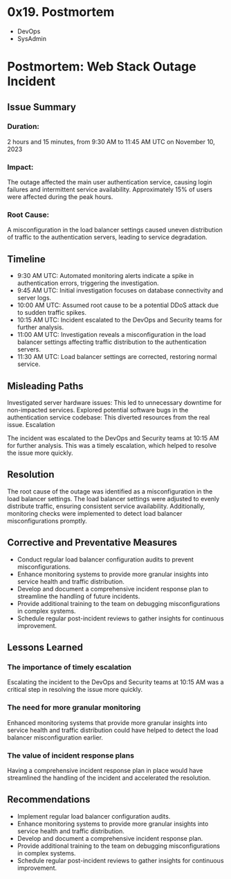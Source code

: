# 0x19. Postmortem
- DevOps
- SysAdmin

# Postmortem: Web Stack Outage Incident

## Issue Summary

### Duration:
 2 hours and 15 minutes, from 9:30 AM to 11:45 AM UTC on November 10, 2023

### Impact:
 The outage affected the main user authentication service, causing login failures and intermittent service availability. Approximately 15% of users were affected during the peak hours.

### Root Cause:
 A misconfiguration in the load balancer settings caused uneven distribution of traffic to the authentication servers, leading to service degradation.

## Timeline

- 9:30 AM UTC: Automated monitoring alerts indicate a spike in authentication errors, triggering the investigation.
- 9:45 AM UTC: Initial investigation focuses on database connectivity and server logs.
- 10:00 AM UTC: Assumed root cause to be a potential DDoS attack due to sudden traffic spikes.
- 10:15 AM UTC: Incident escalated to the DevOps and Security teams for further analysis.
- 11:00 AM UTC: Investigation reveals a misconfiguration in the load balancer settings affecting traffic distribution to the authentication servers.
- 11:30 AM UTC: Load balancer settings are corrected, restoring normal service.
## Misleading Paths

Investigated server hardware issues: This led to unnecessary downtime for non-impacted services.
Explored potential software bugs in the authentication service codebase: This diverted resources from the real issue.
Escalation

The incident was escalated to the DevOps and Security teams at 10:15 AM for further analysis. This was a timely escalation, which helped to resolve the issue more quickly.

## Resolution

The root cause of the outage was identified as a misconfiguration in the load balancer settings. The load balancer settings were adjusted to evenly distribute traffic, ensuring consistent service availability. Additionally, monitoring checks were implemented to detect load balancer misconfigurations promptly.

## Corrective and Preventative Measures

- Conduct regular load balancer configuration audits to prevent misconfigurations.
- Enhance monitoring systems to provide more granular insights into service health and traffic distribution.
- Develop and document a comprehensive incident response plan to streamline the handling of future incidents.
- Provide additional training to the team on debugging misconfigurations in complex systems.
- Schedule regular post-incident reviews to gather insights for continuous improvement.
## Lessons Learned

### The importance of timely escalation
 Escalating the incident to the DevOps and Security teams at 10:15 AM was a critical step in resolving the issue more quickly.
### The need for more granular monitoring
Enhanced monitoring systems that provide more granular insights into service health and traffic distribution could have helped to detect the load balancer misconfiguration earlier.
### The value of incident response plans
Having a comprehensive incident response plan in place would have streamlined the handling of the incident and accelerated the resolution.

## Recommendations

- Implement regular load balancer configuration audits.
- Enhance monitoring systems to provide more granular insights into service health and traffic distribution.
- Develop and document a comprehensive incident response plan.
- Provide additional training to the team on debugging misconfigurations in complex systems.
- Schedule regular post-incident reviews to gather insights for continuous improvement.
